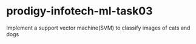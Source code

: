 # prodigy-infotech-ml-task03
Implement a support vector machine(SVM) to classify images of cats and dogs
